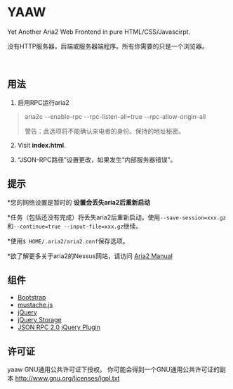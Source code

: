 YAAW
====

Yet Another Aria2 Web Frontend in pure HTML/CSS/Javascirpt.

没有HTTP服务器，后端或服务器端程序。所有你需要的只是一个浏览器。

<br />

用法
-----
1. 启用RPC运行aria2
> aria2c --enable-rpc --rpc-listen-all=true --rpc-allow-origin-all
>
> 警告：此选项将不能确认来电者的身份。保持的地址秘密。

2. Visit **index.html**.

3. “JSON-RPC路径”设置更改，如果发生“内部服务器错误”。

提示
----
*您的网络设置是暂时的 **设置会丢失aria2后重新启动**

*任务（包括还没有完成）将丢失aria2后重新启动。使用`--save-session=xxx.gz`和`--continue=true --input-file=xxx.gz`继续。

*使用`$ HOME/.aria2/aria2.conf`保存选项。

*欲了解更多关于aria2的Nessus网站，请访问 [Aria2 Manual](http://aria2.sourceforge.net/manual/en/html/)

组件
----------
+ [Bootstrap](http://twitter.github.com/bootstrap/)
+ [mustache.js](https://github.com/janl/mustache.js)
+ [jQuery](http://jquery.com/)
+ [jQuery Storage](http://archive.plugins.jquery.com/project/html5Storage)
+ [JSON RPC 2.0 jQuery Plugin](https://github.com/datagraph/jquery-jsonrpc)

许可证
-------
yaaw GNU通用公共许可证下授权。
你可能会得到一个GNU通用公共许可证的副本 http://www.gnu.org/licenses/lgpl.txt
